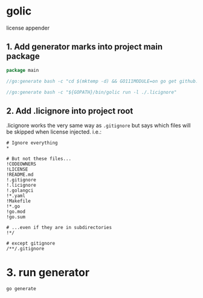 # golic
license appender

## 1. Add generator marks into project main package
```go
package main

//go:generate bash -c "cd $(mktemp -d) && GO111MODULE=on go get github.com/kuritka/golic@v0.0.2"

//go:generate bash -c "${GOPATH}/bin/golic run -l ./.licignore"
```
## 2. Add .licignore into project root
.licignore works the very same way as `.gitignore` but says which files will be skipped when license injected.
i.e.:
```gitignore
# Ignore everything
*

# But not these files...
!CODEOWNERS
!LICENSE
!README.md
!.gitignore
!.licignore
!.golangci
!*.yaml
!Makefile
!*.go
!go.mod
!go.sum

# ...even if they are in subdirectories
!*/

# except gitignore
/**/.gitignore
```

# 3. run generator
```shell
go generate
```

